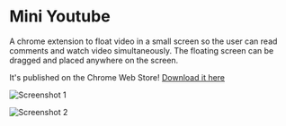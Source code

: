 # Mini Youtube
A chrome extension to float video in a small screen so the user can read comments and watch video simultaneously.
The floating screen can be dragged and placed anywhere on the screen.

It's published on the Chrome Web Store! [Download it here](https://chrome.google.com/webstore/detail/mini-youtube/acphfpihfjpgnihkgelafhmjeoodbehp)

![Screenshot 1](https://raw.github.com/jianweichuah/miniyoutube/master/Screenshot1.png)

![Screenshot 2](https://raw.github.com/jianweichuah/miniyoutube/master/Screenshot2.png)
